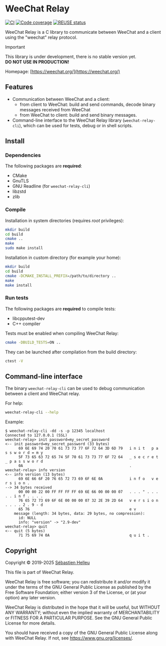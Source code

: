 <!--
SPDX-FileCopyrightText: 2019-2025 Sébastien Helleu <flashcode@flashtux.org>

SPDX-License-Identifier: GPL-3.0-or-later
-->

# WeeChat Relay

[![CI](https://github.com/weechat/weechat-relay/workflows/CI/badge.svg)](https://github.com/weechat/weechat-relay/actions)
[![Code coverage](https://codecov.io/gh/weechat/weechat-relay/branch/master/graph/badge.svg)](https://codecov.io/gh/weechat/weechat-relay)
[![REUSE status](https://api.reuse.software/badge/github.com/weechat/weechat-relay)](https://api.reuse.software/info/github.com/weechat/weechat-relay)

WeeChat Relay is a C library to communicate between WeeChat and a client using the "weechat" relay protocol.

> [!IMPORTANT]
> This library is under development, there is no stable version yet.\
**DO NOT USE IN PRODUCTION!**

Homepage: [https://weechat.org/](https://weechat.org/)

## Features

- Communication between WeeChat and a client:
  - from client to WeeChat: build and send commands, decode binary messages received from WeeChat
  - from WeeChat to client: build and send binary messages.
- Command-line interface to the WeeChat Relay library (`weechat-relay-cli`), which can be used for tests, debug or in shell scripts.

## Install

### Dependencies

The following packages are **required**:

- CMake
- GnuTLS
- GNU Readline (for `weechat-relay-cli`)
- libzstd
- zlib

### Compile

Installation in system directories (requires _root_ privileges):

```bash
mkdir build
cd build
cmake ..
make
sudo make install
```

Installation in custom directory (for example your home):

```bash
mkdir build
cd build
cmake -DCMAKE_INSTALL_PREFIX=/path/to/directory ..
make
make install
```

### Run tests

The following packages are **required** to compile tests:

- libcpputest-dev
- C++ compiler

Tests must be enabled when compiling WeeChat Relay:

```bash
cmake -DBUILD_TESTS=ON ..
```

They can be launched after compilation from the build directory:

```bash
ctest -V
```

## Command-line interface

The binary `weechat-relay-cli` can be used to debug communication between a client and WeeChat relay.

For help:

```bash
weechat-relay-cli --help
```

Example:

```text
$ weechat-relay-cli -dd -s -p 12345 localhost
Connected to 127.0.0.1 (SSL)
weechat-relay> init password=my_secret_password
<-- init password=my_secret_password (33 bytes)
      69 6E 69 74 20 70 61 73 73 77 6F 72 64 3D 6D 79   i n i t   p a s s w o r d = m y
      5F 73 65 63 72 65 74 5F 70 61 73 73 77 6F 72 64   _ s e c r e t _ p a s s w o r d
      0A                                                .
weechat-relay> info version
<-- info version (13 bytes)
      69 6E 66 6F 20 76 65 72 73 69 6F 6E 0A            i n f o   v e r s i o n .
--> 34 bytes received
      00 00 00 22 00 FF FF FF FF 69 6E 66 00 00 00 07   . . . " . . . . . i n f . . . .
      76 65 72 73 69 6F 6E 00 00 00 07 32 2E 39 2D 64   v e r s i o n . . . . 2 . 9 - d
      65 76                                             e v
    message (length: 34 bytes, data: 29 bytes, no compression):
      id: NULL
      info: "version" -> "2.9-dev"
weechat-relay> quit
<-- quit (5 bytes)
      71 75 69 74 0A                                    q u i t .
```

## Copyright

<!-- REUSE-IgnoreStart -->
Copyright © 2019-2025 [Sébastien Helleu](https://github.com/flashcode)

This file is part of WeeChat Relay.

WeeChat Relay is free software; you can redistribute it and/or modify
it under the terms of the GNU General Public License as published by
the Free Software Foundation; either version 3 of the License, or
(at your option) any later version.

WeeChat Relay is distributed in the hope that it will be useful,
but WITHOUT ANY WARRANTY; without even the implied warranty of
MERCHANTABILITY or FITNESS FOR A PARTICULAR PURPOSE.  See the
GNU General Public License for more details.

You should have received a copy of the GNU General Public License
along with WeeChat Relay.  If not, see <https://www.gnu.org/licenses/>.
<!-- REUSE-IgnoreEnd -->
